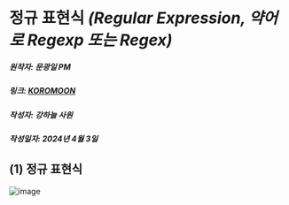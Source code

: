 # 정규 표현식 _(Regular Expression, 약어로 Regexp 또는 Regex)_
##### 원작자: 문광일 PM
##### 링크: [KOROMOON][koromoonlink]
[koromoonlink]: https://koromoon.blogspot.com/2018/07/regular-expression-regexp-regex.html "Go koromoon"
##### 작성자: 강하늘 사원
##### 작성일자: 2024년 4월 3일 

## (1) 정규 표현식
![image](https://github.com/ICTIS-Cert-System-Project/ICTIS-Cert-System/assets/164521627/bbf6f261-f2d6-4724-9c0a-4fe30115c01c)
